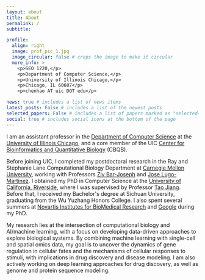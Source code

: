 ```yaml
---
layout: about
title: About
permalink: /
subtitle:

profile:
  align: right
  image: prof_pic_1.jpg
  image_circular: false # crops the image to make it circular
  more_info: >
    <p>SEO 1220,</p>
    <p>Department of Computer Science,</p>
    <p>University of Illinois Chicago,</p>
    <p>Chicago, IL 60607</p>
    <p>chenhao AT uic DOT edu</p>

news: true # includes a list of news items
latest_posts: False # includes a list of the newest posts
selected_papers: False # includes a list of papers marked as "selected={true}"
social: true # includes social icons at the bottom of the page
---
```


I am an assistant professor in the [Department of Computer Science](https://cs.uic.edu/) at the [University of Illinois Chicago](https://www.uic.edu/), and a core member of the UIC [Center for Bioinformatics and Quantitative Biology](https://cbqb.uic.edu/) (CBQB).

Before joining UIC, I completed my postdoctoral research in the Ray and Stephanie Lane Computational Biology Department at [Carnegie Mellon University](https://www.cmu.edu/), working with Professors [Ziv Bar-Joseph](https://www.cs.cmu.edu/~zivbj/) and [Jose Lugo-Martinez](https://www.andrew.cmu.edu/user/jlugomar/). I obtained my PhD in Computer Science at the [University of California, Riverside](https://www1.cs.ucr.edu/), where I was supervised by Professor [Tao Jiang](https://www.cs.ucr.edu/~jiang/). Before that, I received my Bachelor's degree at Sichuan University, graduating from the Wu Yuzhang Honors College. I also spent several summers at [Novartis Institutes for BioMedical Research](https://www.linkedin.com/company/novartis/) and [Google](https://www.linkedin.com/company/google/) during my PhD.

My research lies at the intersection of computational biology and AI/machine learning, with a focus on developing data-driven approaches to explore biological systems. By combining machine learning with single-cell and spatial omics data, my goal is to uncover the dynamics of gene regulation in cellular fates and the mechanisms of cellular responses to stimuli, with implications in drug discovery and disease modeling. I am also actively working on deep learning approaches for drug discovery, as well as genome and protein sequence modeling.
